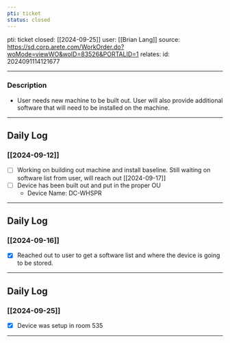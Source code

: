 ```yaml
---
pti: ticket
status: closed
---
```

pti: ticket 
closed: [[2024-09-25]]
user: [[Brian Lang]]
source: https://sd.corp.arete.com/WorkOrder.do?woMode=viewWO&woID=83526&PORTALID=1
relates: 
id: 2024091114121677

---
### Description
- User needs new machine to be built out. User will also provide additional software that will need to be installed on the machine.
---
## Daily Log
### [[2024-09-12]]
- [ ] Working on building out machine and install baseline. Still waiting on software list from user, will reach out [[2024-09-17]]
- [ ] Device has been built out and put in the proper OU
	- Device Name: DC-WHSPR
---
## Daily Log
### [[2024-09-16]]
- [x] Reached out to user to get a software list and where the device is going to be stored.
---
## Daily Log
### [[2024-09-25]]
- [x] Device was setup in room 535 
---












